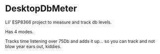 # DesktopDbMeter
Lil' ESP8366 project to measure and track db levels.

Has 4 modes.

Tracks time listening over 75Db and adds it up... so you can track and not blow year ears out, kiddies.
